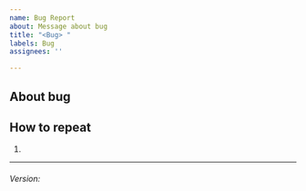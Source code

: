 ```yaml
---
name: Bug Report
about: Message about bug
title: "<Bug> "
labels: Bug
assignees: ''

---
```


<!-- Please, use this template and provide all information. -->
## About bug


## How to repeat
1. 

---
<!-- Additional information. --><h6><p>
Version: 
</p></h6>

